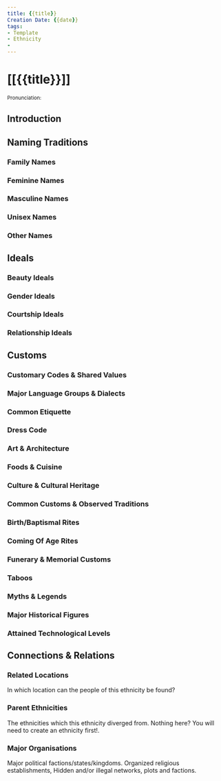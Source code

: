 ```yaml
---
title: {{title}}
Creation Date: {{date}}
tags:
- Template
- Ethnicity
- 
---
```


# [[{{title}}]]
<small>Pronunciation:</small>

## Introduction

## Naming Traditions

### Family Names

### Feminine Names

### Masculine Names

### Unisex Names

### Other Names

## Ideals

### Beauty Ideals

### Gender Ideals

### Courtship Ideals

### Relationship Ideals

## Customs

### Customary Codes & Shared Values

### Major Language Groups & Dialects

### Common Etiquette

### Dress Code

### Art & Architecture

### Foods & Cuisine

### Culture & Cultural Heritage

### Common Customs & Observed Traditions

### Birth/Baptismal Rites

### Coming Of Age Rites

### Funerary & Memorial Customs

### Taboos

### Myths & Legends

### Major Historical Figures

### Attained Technological Levels

## Connections & Relations

### Related Locations
In which location can the people of this ethnicity be found?

### Parent Ethnicities
The ethnicities which this ethnicity diverged from. Nothing here? You will need to create an ethnicity first!.

### Major Organisations
Major political factions/states/kingdoms. Organized religious establishments, Hidden and/or illegal networks, plots and factions.